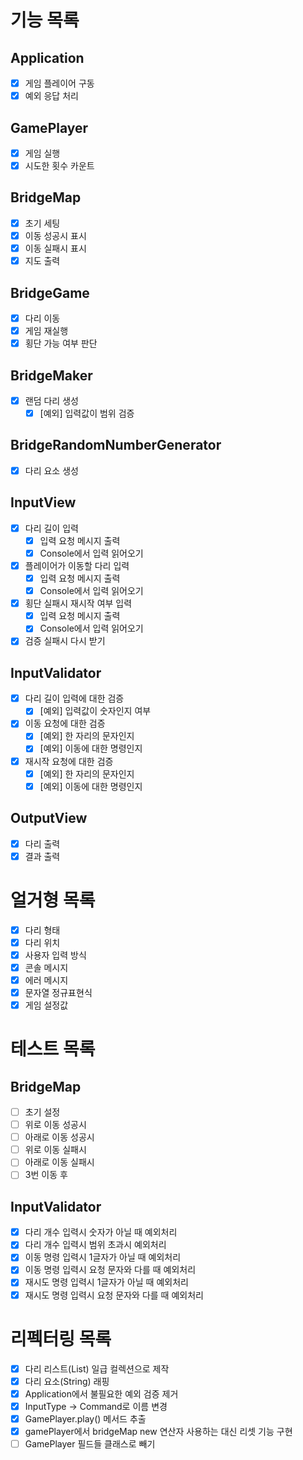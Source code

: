 # 기능 목록

## Application
- [X] 게임 플레이어 구동
- [X] 예외 응답 처리
## GamePlayer 
- [X] 게임 실행
- [X] 시도한 횟수 카운트
## BridgeMap
- [X] 초기 세팅
- [X] 이동 성공시 표시
- [X] 이동 실패시 표시
- [X] 지도 출력
## BridgeGame
- [X] 다리 이동
- [X] 게임 재실행
- [X] 횡단 가능 여부 판단
## BridgeMaker
- [X] 랜덤 다리 생성
  - [X] [예외] 입력값이 범위 검증
## BridgeRandomNumberGenerator
- [X] 다리 요소 생성
## InputView
- [X] 다리 길이 입력
  - [X] 입력 요청 메시지 출력
  - [X] Console에서 입력 읽어오기
- [X] 플레이어가 이동할 다리 입력
  - [X] 입력 요청 메시지 출력
  - [X] Console에서 입력 읽어오기
- [X] 횡단 실패시 재시작 여부 입력
  - [X] 입력 요청 메시지 출력
  - [X] Console에서 입력 읽어오기
- [X] 검증 실패시 다시 받기 
## InputValidator
- [X] 다리 길이 입력에 대한 검증
  - [X] [예외] 입력값이 숫자인지 여부
- [X] 이동 요청에 대한 검증
  - [X] [예외] 한 자리의 문자인지
  - [x] [예외] 이동에 대한 명령인지
- [X] 재시작 요청에 대한 검증
  - [X] [예외] 한 자리의 문자인지
  - [X] [예외] 이동에 대한 명령인지
## OutputView
- [X] 다리 출력
- [X] 결과 출력

# 얼거형 목록
- [X] 다리 형태
- [X] 다리 위치
- [X] 사용자 입력 방식
- [X] 콘솔 메시지
- [X] 에러 메시지
- [X] 문자열 정규표현식
- [X] 게임 설정값

# 테스트 목록

## BridgeMap
- [ ] 초기 설정
- [ ] 위로 이동 성공시
- [ ] 아래로 이동 성공시
- [ ] 위로 이동 실패시
- [ ] 아래로 이동 실패시
- [ ] 3번 이동 후

## InputValidator
- [X] 다리 개수 입력시 숫자가 아닐 때 예외처리
- [X] 다리 개수 입력시 범위 초과시 예외처리
- [X] 이동 명령 입력시 1글자가 아닐 때 예외처리
- [X] 이동 명령 입력시 요청 문자와 다를 때 예외처리
- [X] 재시도 명령 입력시 1글자가 아닐 때 예외처리
- [X] 재시도 명령 입력시 요청 문자와 다를 때 예외처리

# 리펙터링 목록
 
- [X] 다리 리스트(List<String>) 일급 컬렉션으로 제작
- [X] 다리 요소(String) 래핑
- [X] Application에서 불필요한 예외 검증 제거
- [X] InputType -> Command로 이름 변경
- [X] GamePlayer.play() 메서드 추출
- [X] gamePlayer에서 bridgeMap new 연산자 사용하는 대신 리셋 기능 구현
- [ ] GamePlayer 필드들 클래스로 빼기